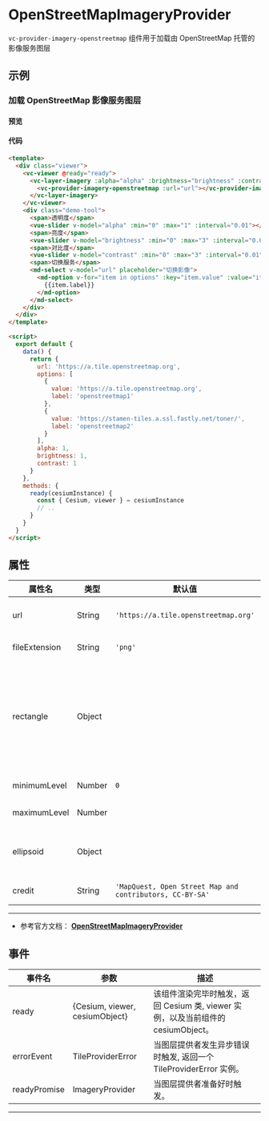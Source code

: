 # OpenStreetMapImageryProvider

`vc-provider-imagery-openstreetmap` 组件用于加载由 OpenStreetMap 托管的影像服务图层

## 示例

### 加载 OpenStreetMap 影像服务图层

#### 预览

<doc-preview>
  <template>
    <div class="viewer">
      <vc-viewer @ready="ready">
        <vc-layer-imagery :alpha="alpha" :brightness="brightness" :contrast="contrast">
          <vc-provider-imagery-openstreetmap :url="url"></vc-provider-imagery-openstreetmap>
        </vc-layer-imagery>
      </vc-viewer>
      <div class="demo-tool">
        <span>透明度</span>
        <vue-slider v-model="alpha" :min="0" :max="1" :interval="0.01"  ></vue-slider>
        <span>亮度</span>
        <vue-slider v-model="brightness" :min="0" :max="3" :interval="0.01"  ></vue-slider>
        <span>对比度</span>
        <vue-slider v-model="contrast" :min="0" :max="3" :interval="0.01"  ></vue-slider>
        <span>切换服务</span>
        <md-select v-model="url" placeholder="切换影像">
          <md-option
            v-for="item in options"
            :key="item.value"
            :value="item.value">
            {{item.label}}
          </md-option>
        </md-select>
      </div>
    </div>
  </template>

  <script>
    export default {
      data () {
        return {
          url: 'https://a.tile.openstreetmap.org',
          options: [{
            value: 'https://a.tile.openstreetmap.org',
            label: 'openstreetmap1'
          }, {
            value: 'https://stamen-tiles.a.ssl.fastly.net/toner/',
            label: 'openstreetmap2'
          }],
          alpha: 1,
          brightness: 1,
          contrast: 1
        }
      },
      methods: {
        ready (cesiumInstance) {
          const {Cesium, viewer} = cesiumInstance
          // ..
        }
      }
    }
  </script>
</doc-preview>

#### 代码

```html
<template>
  <div class="viewer">
    <vc-viewer @ready="ready">
      <vc-layer-imagery :alpha="alpha" :brightness="brightness" :contrast="contrast">
        <vc-provider-imagery-openstreetmap :url="url"></vc-provider-imagery-openstreetmap>
      </vc-layer-imagery>
    </vc-viewer>
    <div class="demo-tool">
      <span>透明度</span>
      <vue-slider v-model="alpha" :min="0" :max="1" :interval="0.01"></vue-slider>
      <span>亮度</span>
      <vue-slider v-model="brightness" :min="0" :max="3" :interval="0.01"></vue-slider>
      <span>对比度</span>
      <vue-slider v-model="contrast" :min="0" :max="3" :interval="0.01"></vue-slider>
      <span>切换服务</span>
      <md-select v-model="url" placeholder="切换影像">
        <md-option v-for="item in options" :key="item.value" :value="item.value">
          {{item.label}}
        </md-option>
      </md-select>
    </div>
  </div>
</template>

<script>
  export default {
    data() {
      return {
        url: 'https://a.tile.openstreetmap.org',
        options: [
          {
            value: 'https://a.tile.openstreetmap.org',
            label: 'openstreetmap1'
          },
          {
            value: 'https://stamen-tiles.a.ssl.fastly.net/toner/',
            label: 'openstreetmap2'
          }
        ],
        alpha: 1,
        brightness: 1,
        contrast: 1
      }
    },
    methods: {
      ready(cesiumInstance) {
        const { Cesium, viewer } = cesiumInstance
        // ..
      }
    }
  }
</script>
```

## 属性

<!-- prettier-ignore -->
| 属性名 | 类型 | 默认值 | 描述 |
| ------------- | ------ | ------------------------------------------------------ | ---------------------------------------------------- |
| url | String | `'https://a.tile.openstreetmap.org'` | `optional`指定 OpenStreetMap 服务地址。 |
| fileExtension | String | `'png'` | `required`指定图片格式。 |
| rectangle | Object | | `optional`图层的矩形范围，此矩形限制了影像可见范围。 **structure: { west: number, south: number, east: number, north: number }** |
| minimumLevel | Number | `0` | `optional`最小层级。 |
| maximumLevel | Number | | `optional`最大层级。 |
| ellipsoid | Object | | `optional`参考椭球体，没指定的话默认 WGS84。 |
| credit | String | `'MapQuest, Open Street Map and contributors, CC-BY-SA'` | `optional`服务描述信息。 |

---

- 参考官方文档： **[OpenStreetMapImageryProvider](https://cesium.com/docs/cesiumjs-ref-doc/OpenStreetMapImageryProvider.html)**

## 事件

| 事件名       | 参数                           | 描述                                                                             |
| ------------ | ------------------------------ | -------------------------------------------------------------------------------- |
| ready        | {Cesium, viewer, cesiumObject} | 该组件渲染完毕时触发，返回 Cesium 类, viewer 实例，以及当前组件的 cesiumObject。 |
| errorEvent   | TileProviderError              | 当图层提供者发生异步错误时触发, 返回一个 TileProviderError 实例。                |
| readyPromise | ImageryProvider                | 当图层提供者准备好时触发。                                                       |

---
